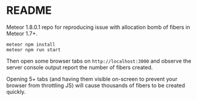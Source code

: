 # README

Meteor 1.8.0.1 repo for reproducing issue with allocation bomb of fibers in Meteor 1.7+.

```
meteor npm install
meteor npm run start
```

Then open some browser tabs on `http://localhost:3000` and observe the server console output report the number of fibers created.

Opening 5+ tabs (and having them visible on-screen to prevent your browser from throttling JS) will cause thousands of fibers to be created quickly.
